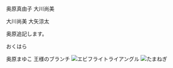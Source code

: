 

奥原真由子
大川尚美


大川尚美
大矢涼太

奥原追記します。

おくはら

奥原まゆこ
王様のブランチ
![エビフライトライアングル](http://i.imgur.com/Jjwsc.jpg "サンプル")
<img src="http://www.ja-aichi.or.jp/main/product/engei/vegetable/image/img_vegetable_Onions01.jpg" alt="たまねぎ">